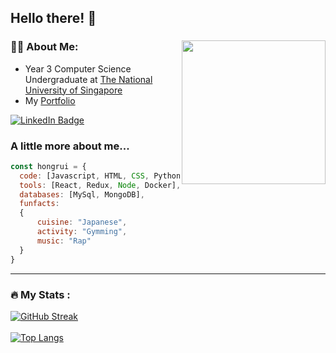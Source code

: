 <h2> Hello there! 👋</h2>
<div >
  <img align='right' src="https://media2.giphy.com/media/Wd4X2eRNbKEqFuIeGm/giphy.gif" width="230">
  
  ### :man_technologist: About Me:

  - Year 3 Computer Science Undergraduate at <a href="https://www.nus.edu.sg/">The National University of Singapore</a>
  - My <a href="https://www.teohongrui.com">Portfolio</a>
  
  <p>
      <a href="https://www.linkedin.com/in/hongruiteo/">
        <img src="https://img.shields.io/badge/LinkedIn-blue?style=for-the-badge&logo=linkedin&logoColor=white" alt="LinkedIn Badge"/>
      </a>
  </p>
</div>



### A little more about me...  

```javascript
const hongrui = {
  code: [Javascript, HTML, CSS, Python, Java],
  tools: [React, Redux, Node, Docker],
  databases: [MySql, MongoDB],
  funfacts:
  {
      cuisine: "Japanese",
      activity: "Gymming",
      music: "Rap"
  }
}
```

<div id="body">
  
  ---

  ### :fire: My Stats :
  [![GitHub Streak](http://github-readme-streak-stats.herokuapp.com?user=sethteo&theme=highcontrast)](https://git.io/streak-stats)
  <br/>
  <br/>
  [![Top Langs](https://github-readme-stats.vercel.app/api/top-langs/?username=sethteo&layout=compact&show_icons=true&theme=transparent)](https://github.com/anuraghazra/github-readme-stats)  


  
